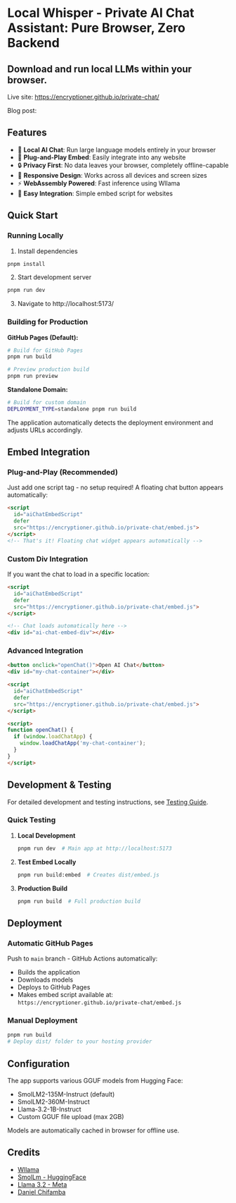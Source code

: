 # Local Whisper - Private AI Chat Assistant: Pure Browser, Zero Backend

## Download and run local LLMs within your browser.

Live site: https://encryptioner.github.io/private-chat/

Blog post: 

## Features

- 🤖 **Local AI Chat**: Run large language models entirely in your browser
- 🔌 **Plug-and-Play Embed**: Easily integrate into any website
- 🔒 **Privacy First**: No data leaves your browser, completely offline-capable
- 📱 **Responsive Design**: Works across all devices and screen sizes
- ⚡ **WebAssembly Powered**: Fast inference using Wllama
- 🎯 **Easy Integration**: Simple embed script for websites

## Quick Start

### Running Locally

1. Install dependencies
```bash
pnpm install
```

2. Start development server
```bash
pnpm run dev
```

3. Navigate to http://localhost:5173/

### Building for Production

**GitHub Pages (Default):**
```bash
# Build for GitHub Pages
pnpm run build

# Preview production build
pnpm run preview
```

**Standalone Domain:**
```bash
# Build for custom domain
DEPLOYMENT_TYPE=standalone pnpm run build
```

The application automatically detects the deployment environment and adjusts URLs accordingly.

## Embed Integration

### Plug-and-Play (Recommended)

Just add one script tag - no setup required! A floating chat button appears automatically:

```html
<script 
  id="aiChatEmbedScript" 
  defer 
  src="https://encryptioner.github.io/private-chat/embed.js">
</script>
<!-- That's it! Floating chat widget appears automatically -->
```

### Custom Div Integration

If you want the chat to load in a specific location:

```html
<script 
  id="aiChatEmbedScript" 
  defer 
  src="https://encryptioner.github.io/private-chat/embed.js">
</script>

<!-- Chat loads automatically here -->
<div id="ai-chat-embed-div"></div>
```

### Advanced Integration

```html
<button onclick="openChat()">Open AI Chat</button>
<div id="my-chat-container"></div>

<script 
  id="aiChatEmbedScript" 
  defer 
  src="https://encryptioner.github.io/private-chat/embed.js">
</script>

<script>
function openChat() {
  if (window.loadChatApp) {
    window.loadChatApp('my-chat-container');
  }
}
</script>
```

## Development & Testing

For detailed development and testing instructions, see [Testing Guide](./docs/testing-guide.md).

### Quick Testing

1. **Local Development**
   ```bash
   pnpm run dev  # Main app at http://localhost:5173
   ```

2. **Test Embed Locally**
   ```bash
   pnpm run build:embed  # Creates dist/embed.js
   ```

3. **Production Build**
   ```bash
   pnpm run build  # Full production build
   ```

## Deployment

### Automatic GitHub Pages

Push to `main` branch - GitHub Actions automatically:
- Builds the application
- Downloads models
- Deploys to GitHub Pages
- Makes embed script available at: `https://encryptioner.github.io/private-chat/embed.js`

### Manual Deployment

```bash
pnpm run build
# Deploy dist/ folder to your hosting provider
```

## Configuration

The app supports various GGUF models from Hugging Face:
- SmolLM2-135M-Instruct (default)
- SmolLM2-360M-Instruct  
- Llama-3.2-1B-Instruct
- Custom GGUF file upload (max 2GB)

Models are automatically cached in browser for offline use.

## Credits
- [Wllama](https://github.com/ngxson/wllama)
- [SmolLm - HuggingFace](https://huggingface.co/HuggingFaceTB)
- [Llama 3.2 - Meta](https://www.llama.com/)
- [Daniel Chifamba](https://dev.to/dchif/run-your-offline-ai-chat-assistant-pure-browser-zero-backend-1e48)

